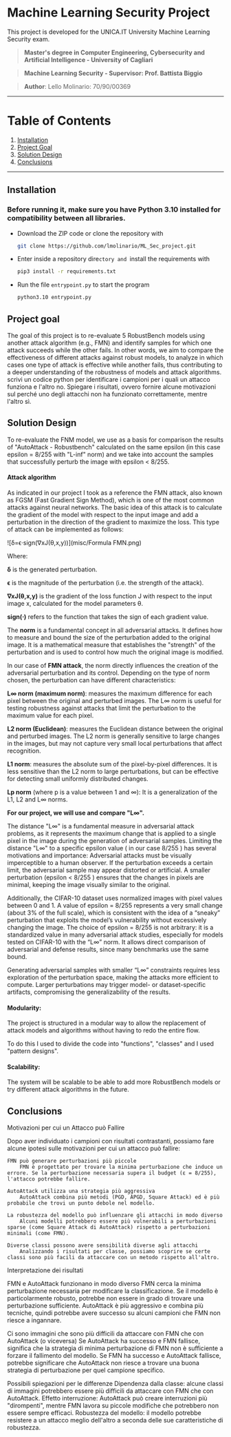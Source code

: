 # Machine Learning Security Project
This project is developed for the UNICA.IT University Machine Learning Security exam. 

> **Master's degree in Computer Engineering, Cybersecurity and Artificial Intelligence - University of Cagliari**

> **Machine Learning Security - Supervisor: Prof. Battista Biggio**

> **Author**: Lello Molinario: 70/90/00369


***
# Table of Contents
1. [Installation](#installation)
2. [Project Goal](#project-goal)
4. [Solution Design](#solution-design)
5. [Conclusions](#conclusions)


***
## Installation
### Before running it, make sure you have Python 3.10 installed for compatibility between all libraries.

- Download the ZIP code or clone the repository with
  ```bash
  git clone https://github.com/lmolinario/ML_Sec_project.git
  ```
- Enter inside a repository dire`ctory and `install the requirements with

  ```bash
  pip3 install -r requirements.txt
  ```
- Run the file `entrypoint.py` to start the program 
 
  ```bash
  python3.10 entrypoint.py
  ```

## Project goal
The goal of this project is to re-evaluate 5 RobustBench models using another attack algorithm (e.g., FMN) and identify samples for which one attack succeeds while the other fails. In other words, we aim to compare the effectiveness of different attacks against robust models, to analyze in which cases one type of attack is effective while another fails, thus contributing to a deeper understanding of the robustness of models and attack algorithms.
scrivi un codice python per identificare
i campioni per i quali un attacco funziona e l'altro no. Spiegare i risultati, ovvero fornire
alcune motivazioni sul perché uno degli attacchi non ha funzionato correttamente, mentre l'altro sì.

## Solution Design
To re-evaluate the FNM model, we use as a basis for comparison the results of "AutoAttack - Robustbench"
calculated on the same epsilon (in this case epsilon = 8/255 with "L-inf" norm) and we take into account the samples that successfully perturb the image with epsilon < 8/255.

#### Attack algorithm
As indicated in our project I took as a reference the FMN attack, also known as FGSM (Fast Gradient Sign Method), which is one of the most common attacks against neural networks.
The basic idea of this attack is to calculate the gradient of the model with respect to the input image and add a perturbation in the direction of the gradient to maximize the loss. This type of attack can be implemented as follows:

![δ=ϵ⋅sign(∇xJ(θ,x,y))](misc/Formula FMN.png)

Where:

**δ** is the generated perturbation.

**ϵ** is the magnitude of the perturbation (i.e. the strength of the attack).

**∇xJ(θ,x,y)** is the gradient of the loss function J with respect to the input image x, calculated for the model parameters θ.

**sign(⋅)** refers to the function that takes the sign of each gradient value.

The **norm** is a fundamental concept in all adversarial attacks.
It defines how to measure and bound the size of the perturbation added to the original image. It is a mathematical measure that establishes the "strength" of the perturbation and is used to control how much the original image is modified.

In our case of **FMN attack**, the norm directly influences the creation of the adversarial perturbation and its control.
Depending on the type of norm chosen, the perturbation can have different characteristics:

**L∞ norm (maximum norm)**: measures the maximum difference for each pixel between the original and perturbed images. The L∞ norm is useful for testing robustness against attacks that limit the perturbation to the maximum value for each pixel.

**L2 norm (Euclidean)**: measures the Euclidean distance between the original and perturbed images. The L2 norm is generally sensitive to large changes in the images, but may not capture very small local perturbations that affect recognition.

**L1 norm**: measures the absolute sum of the pixel-by-pixel differences. It is less sensitive than the L2 norm to large perturbations, but can be effective for detecting small uniformly distributed changes.

**Lp norm** (where p is a value between 1 and ∞): It is a generalization of the L1, L2 and L∞ norms.

**For our project, we will use and compare "L∞".**

The distance "L∞" is a fundamental measure in adversarial attack problems, as it represents the maximum change that is applied to a single pixel in the image during the generation of adversarial samples.
Limiting the distance "L∞" to a specific epsilon value ( in our case 8/255 ) has several motivations and importance:
Adversarial attacks must be visually imperceptible to a human observer. If the perturbation exceeds a certain limit, the adversarial sample may appear distorted or artificial.
A smaller perturbation (epsilon < 8/255 ) ensures that the changes in pixels are minimal, keeping the image visually similar to the original.

Additionally, the CIFAR-10 dataset uses normalized images with pixel values ​​between 0 and 1.
A value of epsilon = 8/255 represents a very small change (about 3% of the full scale), which is consistent with the idea of ​​a “sneaky” perturbation that exploits the model’s vulnerability without excessively changing the image.
The choice of epsilon = 8/255 is not arbitrary: it is a standardized value in many adversarial attack studies, especially for models tested on CIFAR-10 with the “L∞” norm.
It allows direct comparison of adversarial and defense results, since many benchmarks use the same bound.

Generating adversarial samples with smaller “L∞” constraints requires less exploration of the perturbation space, making the attacks more efficient to compute.
Larger perturbations may trigger model- or dataset-specific artifacts, compromising the generalizability of the results.

#### Modularity: 
The project is structured in a modular way to allow the replacement of attack models and algorithms without having to redo the entire flow.

To do this I used to divide the code into "functions", "classes" and I used "pattern designs".

#### Scalability: 
The system will be scalable to be able to add more RobustBench models or try different attack algorithms in the future.

## Conclusions


Motivazioni per cui un Attacco può Fallire

Dopo aver individuato i campioni con risultati contrastanti, possiamo fare alcune ipotesi sulle motivazioni per cui un attacco può fallire:

	FMN può generare perturbazioni più piccole
		FMN è progettato per trovare la minima perturbazione che induce un errore. Se la perturbazione necessaria supera il budget (ε = 8/255), l'attacco potrebbe fallire.

	AutoAttack utilizza una strategia più aggressiva
		AutoAttack combina più metodi (PGD, APGD, Square Attack) ed è più probabile che trovi un punto debole nel modello.

	La robustezza del modello può influenzare gli attacchi in modo diverso
		Alcuni modelli potrebbero essere più vulnerabili a perturbazioni sparse (come Square Attack di AutoAttack) rispetto a perturbazioni minimali (come FMN).

	Diverse classi possono avere sensibilità diverse agli attacchi
		Analizzando i risultati per classe, possiamo scoprire se certe classi sono più facili da attaccare con un metodo rispetto all'altro.




Interpretazione dei risultati

FMN e AutoAttack funzionano in modo diverso
FMN cerca la minima perturbazione necessaria per modificare la classificazione. Se il modello è particolarmente robusto, potrebbe non essere in grado di trovare una perturbazione sufficiente.
AutoAttack è più aggressivo e combina più tecniche, quindi potrebbe avere successo su alcuni campioni che FMN non riesce a ingannare.

Ci sono immagini che sono più difficili da attaccare con FMN che con AutoAttack (o viceversa)
Se AutoAttack ha successo e FMN fallisce, significa che la strategia di minima perturbazione di FMN non è sufficiente a forzare il fallimento del modello.
Se FMN ha successo e AutoAttack fallisce, potrebbe significare che AutoAttack non riesce a trovare una buona strategia di perturbazione per quel campione specifico.

Possibili spiegazioni per le differenze
Dipendenza dalla classe: alcune classi di immagini potrebbero essere più difficili da attaccare con FMN che con AutoAttack. Effetto interruzione: AutoAttack può creare interruzioni più "dirompenti", mentre FMN lavora su piccole modifiche che potrebbero non essere sempre efficaci.
Robustezza del modello: il modello potrebbe resistere a un attacco meglio dell'altro a seconda delle sue caratteristiche di robustezza.